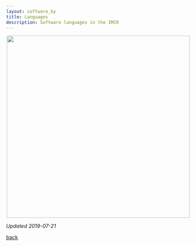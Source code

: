 ```yaml
---
layout: software_by
title: Languages
description: Software languages in the IMCR
---
```


<p align="center">
  <img width="500" src="https://imcr-hackathon.github.io/portal/software_by_language.png">
</p>

_Updated 2019-07-21_

[back](./)
